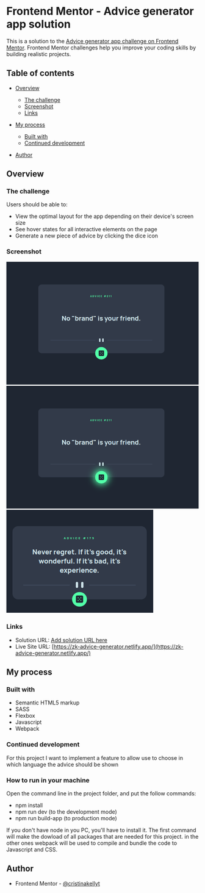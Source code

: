 # Frontend Mentor - Advice generator app solution

This is a solution to the [Advice generator app challenge on Frontend Mentor](https://www.frontendmentor.io/challenges/advice-generator-app-QdUG-13db). Frontend Mentor challenges help you improve your coding skills by building realistic projects.

## Table of contents

- [Overview](#overview)
  - [The challenge](#the-challenge)
  - [Screenshot](#screenshot)
  - [Links](#links)
- [My process](#my-process)

  - [Built with](#built-with)
  - [Continued development](#continued-development)

- [Author](#author)

## Overview

### The challenge

Users should be able to:

- View the optimal layout for the app depending on their device's screen size
- See hover states for all interactive elements on the page
- Generate a new piece of advice by clicking the dice icon

### Screenshot

![](./assets/screenshots/Screenshot%20from%202023-06-26%2014-58-14.png)
![](./assets/screenshots/Screenshot%20from%202023-06-26%2014-58-32.png)
![](./assets/screenshots/Screenshot%20from%202023-06-26%2014-59-51.png)

### Links

- Solution URL: [Add solution URL here](https://your-solution-url.com)
- Live Site URL: [https://zk-advice-generator.netlify.app/](https://zk-advice-generator.netlify.app/)

## My process

### Built with

- Semantic HTML5 markup
- SASS
- Flexbox
- Javascript
- Webpack

### Continued development

For this project I want to implement a feature to allow use to choose in which language the advice should be shown

### How to run in your machine

Open the command line in the project folder, and put the follow commands:

- npm install
- npm run dev (to the development mode)
- npm run build-app (to production mode)

If you don't have node in you PC, you'll have to install it. The first command will make the dowload of all packages that are needed for this project. in the other ones webpack will be used to compile and bundle the code to Javascript and CSS.

## Author

- Frontend Mentor - [@cristinakellyt](https://www.frontendmentor.io/profile/cristinakellyt)
